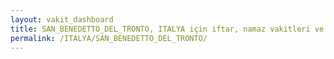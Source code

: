 ```yaml
---
layout: vakit_dashboard
title: SAN_BENEDETTO_DEL_TRONTO, ITALYA için iftar, namaz vakitleri ve hava durumu - ilçe/eyalet seç
permalink: /ITALYA/SAN_BENEDETTO_DEL_TRONTO/
---
```


<script type="text/javascript">
  var GLOBAL_COUNTRY = 'ITALYA';
  var GLOBAL_CITY = 'SAN_BENEDETTO_DEL_TRONTO';
  var GLOBAL_STATE = '';
  var lat = 72;
  var lon = 21;
</script>
